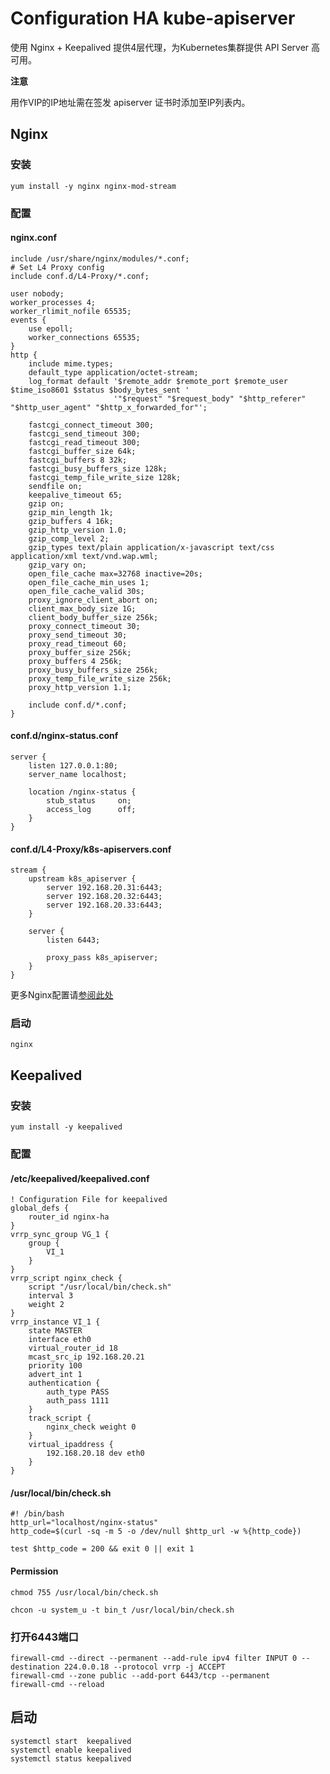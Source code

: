 # Configuration HA kube-apiserver



使用 Nginx + Keepalived 提供4层代理，为Kubernetes集群提供 API Server 高可用。



**注意**

用作VIP的IP地址需在签发 apiserver 证书时添加至IP列表内。



## Nginx

### 安装

```shell
yum install -y nginx nginx-mod-stream
```



### 配置

#### nginx.conf

```shell
include /usr/share/nginx/modules/*.conf;
# Set L4 Proxy config
include conf.d/L4-Proxy/*.conf;

user nobody;
worker_processes 4;
worker_rlimit_nofile 65535;
events {
    use epoll;
    worker_connections 65535;
}
http {
    include mime.types;
    default_type application/octet-stream;
    log_format default '$remote_addr $remote_port $remote_user $time_iso8601 $status $body_bytes_sent '
                       '"$request" "$request_body" "$http_referer" "$http_user_agent" "$http_x_forwarded_for"';

    fastcgi_connect_timeout 300;
    fastcgi_send_timeout 300;
    fastcgi_read_timeout 300;
    fastcgi_buffer_size 64k;
    fastcgi_buffers 8 32k;
    fastcgi_busy_buffers_size 128k;
    fastcgi_temp_file_write_size 128k;
    sendfile on;
    keepalive_timeout 65;
    gzip on;
    gzip_min_length 1k;
    gzip_buffers 4 16k;
    gzip_http_version 1.0;
    gzip_comp_level 2;
    gzip_types text/plain application/x-javascript text/css application/xml text/vnd.wap.wml;
    gzip_vary on;
    open_file_cache max=32768 inactive=20s;
    open_file_cache_min_uses 1;
    open_file_cache_valid 30s;
    proxy_ignore_client_abort on;
    client_max_body_size 1G;
    client_body_buffer_size 256k;
    proxy_connect_timeout 30;
    proxy_send_timeout 30;
    proxy_read_timeout 60;
    proxy_buffer_size 256k;
    proxy_buffers 4 256k;
    proxy_busy_buffers_size 256k;
    proxy_temp_file_write_size 256k;
    proxy_http_version 1.1;

    include conf.d/*.conf;
}
```



#### conf.d/nginx-status.conf

```shell
server {
    listen 127.0.0.1:80;
    server_name localhost;

    location /nginx-status {
        stub_status     on;
        access_log      off;
    }
}
```





#### conf.d/L4-Proxy/k8s-apiservers.conf

```shell
stream {
    upstream k8s_apiserver {
        server 192.168.20.31:6443;
        server 192.168.20.32:6443;
        server 192.168.20.33:6443;
    }

    server {
        listen 6443;

        proxy_pass k8s_apiserver;
    }
}
```



更多Nginx配置请[参阅此处](https://github.com/Statemood/documents/tree/master/nginx)





### 启动

```shell
nginx
```



## Keepalived

### 安装

```shell
yum install -y keepalived
```



### 配置

#### /etc/keepalived/keepalived.conf

    ! Configuration File for keepalived
    global_defs {
        router_id nginx-ha
    }
    vrrp_sync_group VG_1 {
        group {
            VI_1
        }
    }
    vrrp_script nginx_check {
        script "/usr/local/bin/check.sh"
        interval 3
        weight 2
    }
    vrrp_instance VI_1 {
        state MASTER
        interface eth0
        virtual_router_id 18
        mcast_src_ip 192.168.20.21
        priority 100
        advert_int 1
        authentication {
            auth_type PASS
            auth_pass 1111
        }
        track_script {
            nginx_check weight 0
        }
        virtual_ipaddress {
            192.168.20.18 dev eth0
        }
    }



#### /usr/local/bin/check.sh

```shell
#! /bin/bash
http_url="localhost/nginx-status"
http_code=$(curl -sq -m 5 -o /dev/null $http_url -w %{http_code})

test $http_code = 200 && exit 0 || exit 1
```



#### Permission

```she
chmod 755 /usr/local/bin/check.sh

chcon -u system_u -t bin_t /usr/local/bin/check.sh
```



### 打开6443端口

```shell
firewall-cmd --direct --permanent --add-rule ipv4 filter INPUT 0 --destination 224.0.0.18 --protocol vrrp -j ACCEPT
firewall-cmd --zone public --add-port 6443/tcp --permanent
firewall-cmd --reload
```



## 启动

```shell
systemctl start  keepalived
systemctl enable keepalived
systemctl status keepalived
```

